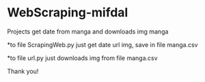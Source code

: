 # WebScraping-mifdal
Projects get date from manga and downloads img manga

*to file ScrapingWeb.py
just get date url img, save in file manga.csv

*to file url.py
just downloads img from file manga.csv

Thank you!
